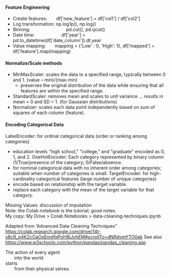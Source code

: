 #### Feature Engineering
- Create features:  df['new_feature'] = df['col1'] / df['col2']  
- Log transformation: np.log1p(), np.log()  
- Binning:        pd.cut(), pd.qcut()  
- Date time:      df['year'] = pd.to_datetime(df['date_column']).dt.year  
- Value mapping:  mapping = {'Low' : 0, 'High': 1}, df['mapped'] = df['feature'].map(mapping)

#### Normalize/Scale methods
- MinMaxScaler: scales the data to a specified range, typically between 0 and 1. (value – min)/{max-min)
  - preserves the original distribution of the data while ensuring that all features are within the specified range.
- StandardScaler:  removes mean and scales to unit variance … results in mean = 0 and SD = 1. (for Gaussian distributions)    
- Normalizer: scales each data point independently based on sum of squares of each column (feature).

#### Encoding Categorical Data
LabelEncoder: for ordinal categorical data (order or ranking among categories)
- education levels "high school," "college," and "graduate" encoded as 0, 1, and 2.
OneHotEncoder: Each category represented by binary column (1/True/presence of the category; 0/False/absence.
- for nominal categorical data with no inherent order among categories; suitable when number of categories is small.
TargetEncoder: for high-cardinality categorical features (large number of unique categories)
- encode based on relationship with the target variable.
- replace each category with the mean of the target variable for that category. 

Missing Values: discussion of imputation  
Note: the Colab notebook is the tutorial; good notes.  
My copy: My Drive > Colab Notebooks > data-cleaning-techniques.ipynb

Adapted from 'Advanced Data Cleaning Techniques"
https://colab.research.google.com/drive/14t-s8cR_p4K2cOaOxEmdfqPoH8jJvhEM#scrollTo=dNRdvmYTO0ek
See also https://www.w3schools.com/python/pandas/pandas_cleaning.asp

The action of every agent <br />
  into the world <br />
starts <br />
  from their physical selves. <br />

